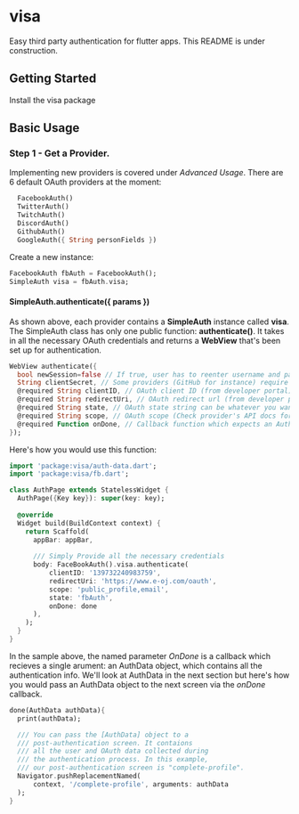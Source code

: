 # visa

Easy third party authentication for flutter apps. This README is under construction.

## Getting Started

Install the visa package

## Basic Usage 

### Step 1 - Get a Provider.
Implementing new providers is covered under *Advanced Usage*.
There are 6 default OAuth providers at the moment:
```dart
  FacebookAuth()
  TwitterAuth()
  TwitchAuth()
  DiscordAuth()
  GithubAuth()
  GoogleAuth({ String personFields })
```
Create a new instance:
```dart
FacebookAuth fbAuth = FacebookAuth();
SimpleAuth visa = fbAuth.visa;
```
#### SimpleAuth.authenticate({ params })
As shown above, each provider contains a **SimpleAuth** instance called **visa**.
The SimpleAuth class has only one public function: **authenticate()**. It takes
in all the necessary OAuth credentials and returns a **WebView** that's been set 
up for authentication. 
```dart
WebView authenticate({
  bool newSession=false // If true, user has to reenter username and password even if they've logged in before
  String clientSecret, // Some providers (GitHub for instance) require the OAuth client secret (from developer portal).
  @required String clientID, // OAuth client ID (from developer portal)
  @required String redirectUri, // OAuth redirect url (from developer portal) 
  @required String state, // OAuth state string can be whatever you want.
  @required String scope, // OAuth scope (Check provider's API docs for allowed scopes)
  @required Function onDone, // Callback function which expects an AuthData object.
});
```

Here's how you would use this function:
```Dart
import 'package:visa/auth-data.dart';
import 'package:visa/fb.dart';

class AuthPage extends StatelessWidget {
  AuthPage({Key key}): super(key: key);
  
  @override
  Widget build(BuildContext context) {
    return Scaffold(
      appBar: appBar,
      
      /// Simply Provide all the necessary credentials
      body: FaceBookAuth().visa.authenticate(
          clientID: '139732240983759',
          redirectUri: 'https://www.e-oj.com/oauth',
          scope: 'public_profile,email',
          state: 'fbAuth',
          onDone: done
      ),
    );
  }
}
```
In the sample above, the named parameter <i>OnDone</i> is a callback which recieves a single arument: an AuthData object, which contains all the authentication info. We'll look at AuthData in the next section but here's how you would pass an AuthData object to the next screen via the <i>onDone</i> callback.

```dart
done(AuthData authData){
  print(authData);

  /// You can pass the [AuthData] object to a 
  /// post-authentication screen. It contaions 
  /// all the user and OAuth data collected during
  /// the authentication process. In this example,
  /// our post-authentication screen is "complete-profile".
  Navigator.pushReplacementNamed(
      context, '/complete-profile', arguments: authData
  );
}
```
